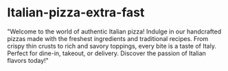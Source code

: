 # Italian-pizza-extra-fast
 "Welcome to the world of authentic Italian pizza! Indulge in our handcrafted pizzas made with the freshest ingredients and traditional recipes. From crispy thin crusts to rich and savory toppings, every bite is a taste of Italy. Perfect for dine-in, takeout, or delivery. Discover the passion of Italian flavors today!"
